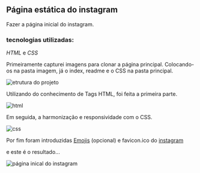 ## Página estática do instagram
Fazer a página inicial do instagram.

### tecnologias utilizadas:
*HTML* e *CSS*

Primeiramente capturei imagens para clonar a página principal. Colocando-os na pasta imagem, já o index, readme e o CSS na pasta principal.

![etrutura do projeto](https://github.com/EwertonRafael/Desafio-da-DIO-HTML5-e-CSS3/blob/main/estrutura.png)

Utilizando do conhecimento de Tags HTML, foi feita a primeira parte.

![html](https://github.com/EwertonRafael/Desafio-da-DIO-HTML5-e-CSS3/blob/main/html.png)

Em seguida, a harmonização e responsividade com o CSS. 

![css](https://github.com/EwertonRafael/Desafio-da-DIO-HTML5-e-CSS3/blob/main/css.png)

Por fim foram introduzidas [Emojis](https://emojipedia.org/) (opcional) e favicon.ico do [instagram](https://www.flaticon.com/br/icones-gratis/instagram)

e este é o resultado...

![página inical do instagram](https://github.com/EwertonRafael/Desafio-da-DIO-HTML5-e-CSS3/blob/main/instagram.png)
